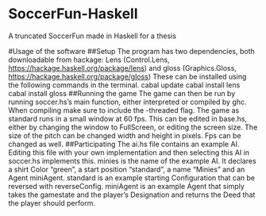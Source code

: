 # SoccerFun-Haskell
A truncated SoccerFun made in Haskell for a thesis

#Usage of the software
##Setup
The program has two dependencies, both downloadable from hackage: Lens (Control.Lens, https://hackage.haskell.org/package/lens) and gloss (Graphics.Gloss, https://hackage.haskell.org/package/gloss)
These can be installed using the following commands in the terminal.
cabal update
cabal install lens
cabal install gloss
##Running the game
The game can then be run by running soccer.hs’s main function, either interpreted or compiled by ghc. When compiling make sure to include the -threaded flag.
The game as standard runs in a small window at 60 fps. This can be edited in base.hs, either by changing the window to FullScreen, or editing the screen size. The size of the pitch can be changed width and height in pixels. Fps can be changed as well.
##Participating
The ai.hs file contains an example AI. Editing this file with your own implementation and then selecting this AI in soccer.hs implements this.
minies is the name of the example AI. It declares a shirt Color “green”, a start position “standard”, a name “Minies” and an Agent miniAgent.
standard is an example starting Configuration that can be reversed with reverseConfig.
miniAgent is an example Agent that simply takes the gamestate and the player’s Designation and returns the Deed that the player should perform.

